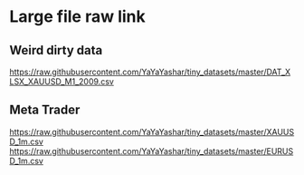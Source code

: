 # Large file raw link
## Weird dirty data
https://raw.githubusercontent.com/YaYaYashar/tiny_datasets/master/DAT_XLSX_XAUUSD_M1_2009.csv


## Meta Trader
https://raw.githubusercontent.com/YaYaYashar/tiny_datasets/master/XAUUSD_1m.csv
https://raw.githubusercontent.com/YaYaYashar/tiny_datasets/master/EURUSD_1m.csv

